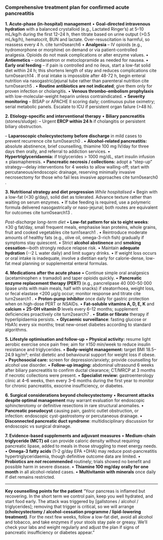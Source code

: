 ### Comprehensive treatment plan for confirmed acute pancreatitis

**1. Acute-phase (in-hospital) management** • **Goal-directed intravenous
hydration** with a balanced crystalloid (e.g., Lactated Ringer’s) at 5–10
mL/kg/h during the first 12–24 h, then titrate based on urine output (>0.5
mL/kg/h), hematocrit, BUN and lactate. Over-resuscitation is harmful, so
reassess every 4 h. cite turn0search6 • **Analgesia** – IV opioids (e.g.,
hydromorphone or morphine) on demand or via patient-controlled analgesia.
Opioids do not mask complications or alter enzyme values. • **Antiemetics** –
ondansetron or metoclopramide as needed for nausea. • **Early oral feeding** –
if pain is controlled and no ileus, start a low-fat solid diet within 24 h; this
shortens length of stay and reduces complications cite turn0search14 . If oral
intake is impossible after 48-72 h, begin enteral nutrition via
nasogastric/jejunal tube rather than parenteral nutrition cite turn0search5 . •
**Routine antibiotics are not indicated**; give them only for proven infection
or cholangitis. • **Venous thrombo-embolism prophylaxis** with
low-molecular-weight heparin unless contraindicated. • **Severity monitoring** –
BISAP or APACHE II scoring daily; continuous pulse oximetry; serial metabolic
panels. Escalate to ICU if persistent organ failure (>48 h).

**2. Etiology-specific and interventional therapy** • **Biliary pancreatitis**
(stones/sludge): – Urgent **ERCP within 24 h** if cholangitis or persistent
biliary obstruction.

– **Laparoscopic cholecystectomy before discharge** in mild cases to prevent
recurrence cite turn0search0 . • **Alcohol-related pancreatitis:** absolute
abstinence, brief counselling, thiamine 100 mg IV/day for three days then
orally, and referral to addiction services. • **Hypertriglyceridaemia:** if
triglycerides > 1000 mg/dL, start insulin infusion ± plasmapheresis. •
**Pancreatic necrosis / collections:** adopt a “step-up” strategy—delay
interventions for 4 weeks to allow walling-off; start with
percutaneous/endoscopic drainage, reserving minimally invasive necrosectomy for
those who fail less invasive approaches cite turn0search0 .

**3. Nutritional strategy and diet progression** _While hospitalised_ • Begin
with a low-fat (<30 g/day), solid diet as tolerated. Advance texture rather than
waiting on serum enzymes. • If tube feeding is required, use a polymeric formula
delivered nasogastrically or naso-jejunal; both routes are equivalent for
outcomes cite turn0search13 .

_Post-discharge long-term diet_ • **Low-fat pattern for six to eight weeks**:
≤30 g fat/day, small frequent meals, emphasise lean proteins, whole grains,
fruit and cooked vegetables cite turn1search1 . • Reintroduce moderate amounts
of healthy fats (e.g., olive oil, omega-3-rich fish) gradually if symptoms stay
quiescent. • Strict **alcohol abstinence** and **smoking cessation**—both
strongly reduce relapse risk. • Maintain **adequate hydration** (--2 L water
daily) and limit sugary drinks. • If weight loss occurs or oral intake is
inadequate, involve a dietitian early for calorie-dense, low-fat meal planning
or supplemental enteral formulas.

**4. Medications after the acute phase** • Continue simple oral analgesics
(acetaminophen ± tramadol) and taper opioids quickly. • **Pancreatic enzyme
replacement therapy (PERT)** (e.g., pancrelipase 40 000–50 000 lipase units with
main meals, half with snacks) if steatorrhoea, weight loss, or fecal elastase
<200 µg/g occur; monitor response and titrate cite turn2search1 . •
**Proton-pump inhibitor** once daily for gastric protection when on high-dose
PERT or NSAIDs. • **Fat-soluble vitamins A, D, E, K** and **calcium + 25-OH
vitamin D** levels every 6–12 months; supplement deficiencies proactively cite
turn2search7 . • **Statin or fibrate** therapy if hyperlipidaemia persists. •
**Glycaemic surveillance**: fasting glucose or HbA1c every six months; treat
new-onset diabetes according to standard algorithms.

**5. Lifestyle optimisation and follow-up** • **Physical activity:** resume
light aerobic exercise once pain free; aim for ≥150 min/week to reduce insulin
resistance and triglycerides. • **Body-weight management:** target BMI 18.5–24.9
kg/m²; enlist dietetic and behavioural support for weight loss if obese. •
**Psychosocial care:** screen for depression/anxiety; provide counselling for
alcohol use disorder. • **Follow-up imaging:** abdominal ultrasound 6 weeks
after biliary pancreatitis to confirm ductal clearance; CT/MRCP at 3 months if
necrotic collections were present. • **Specialist review:** gastroenterology
clinic at 4–6 weeks, then every 3–6 months during the first year to monitor for
chronic pancreatitis, exocrine insufficiency, or diabetes.

**6. Surgical considerations beyond cholecystectomy** • **Recurrent attacks
despite optimal management** may warrant evaluation for endoscopic
sphincterotomy or definitive resections in rare structural anomalies. •
**Pancreatic pseudocyst** causing pain, gastric outlet obstruction, or
infection: endoscopic cyst-gastrostomy or percutaneous drainage. •
**Disconnected pancreatic duct syndrome**: multidisciplinary discussion for
endoscopic vs surgical drainage.

**7. Evidence-based supplements and adjuvant measures** • **Medium-chain
triglyceride (MCT) oil** can provide caloric density without requiring
pancreatic lipase, added to meals in those struggling to meet energy needs. •
**Omega-3 fatty acids** (1–2 g/day EPA +DHA) may reduce post-pancreatitis
hypertriglyceridaemia, though definitive outcome data are limited. •
**Probiotics are _not_ recommended** routinely; trials showed no benefit and
possible harm in severe disease. • **Thiamine 100 mg/day orally for one month**
in all alcohol-related cases. • **Multivitamin with minerals** once daily if
diet remains restricted.

---

**Key counselling points for the patient** “Your pancreas is inflamed but
recovering. In the short term we control pain, keep you well hydrated, and start
food early. The attack was triggered by [gallstones / alcohol / triglycerides];
removing that trigger is critical, so we will arrange **(cholecystectomy /
alcohol-cessation programme / lipid-lowering treatment)**. For the next few
weeks, follow a low-fat diet, avoid all alcohol and tobacco, and take enzymes if
your stools stay pale or greasy. We’ll check your labs and weight regularly and
adjust the plan if signs of pancreatic insufficiency or diabetes appear.”
